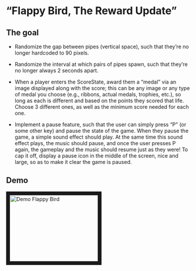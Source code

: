 # “Flappy Bird, The Reward Update”

## The goal

- Randomize the gap between pipes (vertical space), such that they’re no longer
  hardcoded to 90 pixels.

- Randomize the interval at which pairs of pipes spawn, such that they’re no longer
  always 2 seconds apart.

- When a player enters the ScoreState, award them a “medal” via an image displayed along
  with the score; this can be any image or any type of medal you choose (e.g., ribbons,
  actual medals, trophies, etc.), so long as each is different and based on the points they
  scored that life. Choose 3 different ones, as well as the minimum score needed for each one.

- Implement a pause feature, such that the user can simply press “P” (or some other key)
  and pause the state of the game. When they pause the game, a simple sound effect should play.
  At the same time this sound effect plays, the music should pause, and once the user presses P again,
  the gameplay and the music should resume just as they were! To cap it off, display a pause icon in
  the middle of the screen, nice and large, so as to make it clear the game is paused.

## Demo

<a href="http://www.youtube.com/watch?feature=player_embedded&v=LGYuc6DjfzI
" target="_blank"><img src="http://img.youtube.com/vi/LGYuc6DjfzI/0.jpg"
alt="Demo Flappy Bird" width="240" height="180" border="10" /></a>
